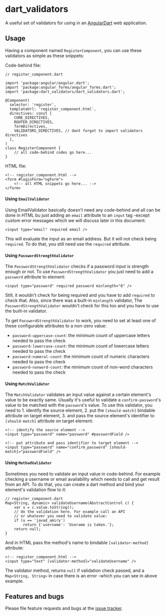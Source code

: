 # dart_validators

A useful set of validators for using in an [AngularDart][AngularDart] web application.

## Usage

Having a component named `RegisterComponent`, you can use these
validators as simple as these snippets:

Code-behind file:

    // register_component.dart

    import 'package:angular/angular.dart';
    import 'package:angular_forms/angular_forms.dart';
    import 'package:dart_validators/dart_validators.dart';

    @Component(
      selector: 'register',
      templateUrl: 'register_component.html',
      directives: const [
        CORE_DIRECTIVES,
        ROUTER_DIRECTIVES,
        formDirectives,
        VALIDATORS_DIRECTIVES, // dont forgot to import validators directives
      ],
    )
    class RegisterComponent {
        // all code-behind codes go here...
    }

HTML file:

    <!-- register_component.html -->
    <form #loginForm="ngForm">
        <!-- all HTML snippets go here... -->
    </form>

#### Using `EmailValidator`

Using EmailValidator basically doesn't need any code-behind and
all can be done in HTML bu just adding an `email` attribute to an
`input` tag -except custom error messages which we will
discuss later in this document:

    <input type="email" required email />

This will evaluate the input as an email address. But it will not check
being `required`. To do that, you still need use the `required` attribute.

#### Using `PasswordStrengthValidator`

The `PasswordStrengthValidator` checks if a password input is strength
enough or not. To use `PasswordStrengthValidator` you just need to add
a `password` attribute to element:

    <input type="password" required password minlength="8" />

Still, it wouldn't check for being required and you have to add
`required` to check that. Also, since there was a built-in `minlength`
validator, The `PasswordStrengthValidator` wouldn't check for this too
and you have to use the built-in validator.

To get `PasswordStrengthValidator` to work, you need to set at least
one of these configurable attributes to a non-zero value:

- `password-uppercase-count`: the minimum count of uppercase letters needed to pass the check
- `password-lowercase-count`: the minimum count of lowercase letters needed to pass the check
- `password-numeral-count`: the minimum count of numeric characters needed to pass the check
- `password-nonword-count`: the minimum count of non-word characters needed to pass the check

#### Using `MatchValidator`

The `MatchValidator` validates an input value against a certain element's
value to be exactly same. Usually it's useful to validate a `confirm-password`'s
value to be matched with the `password`'s value. To use this validator,
you need to 1. identify the source element, 2. put the `[should-match]`
bindable attribute on target element, 3. and pass the source element's
identifier to `[should-match]` attribute on target element:

    <!-- identify the source element -->
    <input type="password" name="password" #passwordField />

    <!-- put attribute and pass identifier to target element -->
    <input type="password" name="confirm_password" [should-match]="passwordField" />

#### Using `MethodValidator`

Sometimes you need to validate an input value in code-behind. For example
checking a username or email availability which needs to call and get
result from an API. To do that, you can create a dart method and bind
your element's validation flow to it:

    // register_component.dart
    Map<String, dynamic> validateUsername(AbstractControl c) {
        var u = c.value.toString();
        // do the validation here. For example call an API
        // or whatever you need to validate value:
        if (u == 'javad_amiry')
            return {'username': 'Userame is taken.'};
        return null;
    }

And in HTML pass the method's name to bindable `[validator-method]` attribute:

    <!-- register_component.html -->
    <input type="text" [validator-method]="validateUsername" />

The validator method, returns `null` if validation check passed, and
a `Map<String, String>` in case there is an error -which you can see
in above example.

## Features and bugs

Please file feature requests and bugs at the [issue tracker][tracker].

[AngularDart]: https://webdev.dartlang.org/angular
[tracker]: https://github.com/javad-amiry/dart_validators/issues
[git]: https://github.com/javad-amiry/dart_validators
